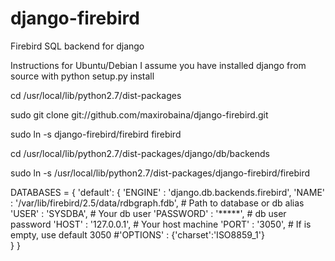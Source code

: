django-firebird
===============

Firebird SQL backend for django

Instructions for Ubuntu/Debian 
I assume you have installed django from source with python setup.py install 


cd /usr/local/lib/python2.7/dist-packages

sudo git clone git://github.com/maxirobaina/django-firebird.git

sudo ln -s django-firebird/firebird firebird

cd /usr/local/lib/python2.7/dist-packages/django/db/backends

sudo ln -s /usr/local/lib/python2.7/dist-packages/django-firebird/firebird

  DATABASES = {
  'default': {
  'ENGINE' : 'django.db.backends.firebird',
  'NAME' : '/var/lib/firebird/2.5/data/rdbgraph.fdb', # Path to database or db alias
  'USER' : 'SYSDBA',           # Your db user
  'PASSWORD' : '*****',    # db user password
  'HOST' : '127.0.0.1',        # Your host machine
  'PORT' : '3050',             # If is empty, use default 3050
  #'OPTIONS' : {'charset':'ISO8859_1'}  
  }
  }